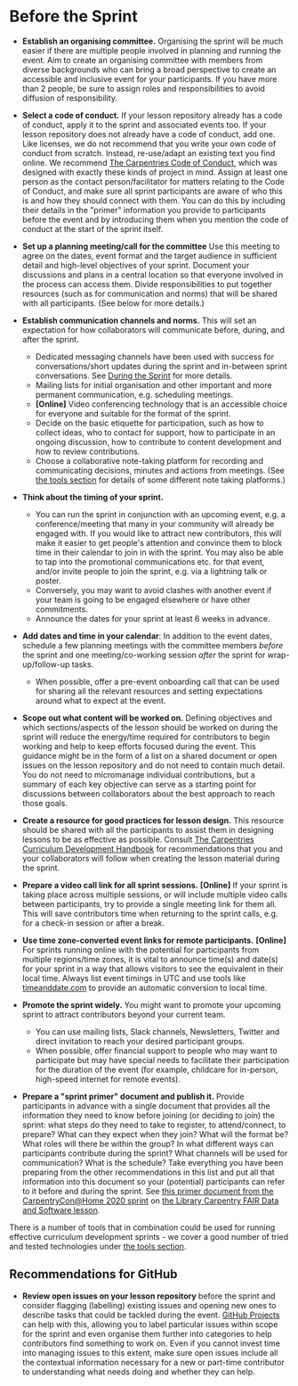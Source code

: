 # Before the Sprint

- **Establish an organising committee.** Organising the sprint will be much easier if there are multiple people involved in planning and running the event.
  Aim to create an organising committee with members from diverse backgrounds who can bring a broad perspective to create an accessible and inclusive event for your participants.
  If you have more than 2 people, be sure to assign roles and responsibilities to avoid diffusion of responsibility.
  
- **Select a code of conduct.** If your lesson repository already has a code of conduct,
  apply it to the sprint and associated events too.
  If your lesson repository does not already have a code of conduct, add one.
  Like licenses, we do not recommend that you write your own code of conduct from scratch.
  Instead, re-use/adapt an existing text you find online.
  We recommend [The Carpentries Code of Conduct](https://docs.carpentries.org/topic_folders/policies/code-of-conduct.html),
  which was designed with exactly these kinds of project in mind.
  Assign at least one person as the contact person/facilitator for
  matters relating to the Code of Conduct,
  and make sure all sprint participants are aware of who this is and how they should connect with them.
  You can do this by including their details in the "primer" information
  you provide to participants before the event
  and by introducing them when you mention the code of conduct
  at the start of the sprint itself.
  
- **Set up a planning meeting/call for the committee** Use this meeting to agree on the dates, event format and
  the target audience in sufficient detail and high-level objectives of your sprint.
  Document your discussions and plans in a central location so that everyone involved in the process can access them.
  Divide responsibilities to put together resources (such as for communication and norms) that will be shared with all participants. (See below for more details.)
  
- **Establish communication channels and norms.** This will set an expectation for how collaborators will communicate before, during, and after the sprint.
    - Dedicated messaging channels have been used with success for conversations/short updates during the sprint and in-between sprint conversations.
    See [During the Sprint](/during.md) for more details.
    - Mailing lists for initial organisation and other important and more permanent communication, e.g. scheduling meetings.
    - **[Online]** Video conferencing technology that is an accessible choice for everyone and suitable for the format of the sprint.
    - Decide on the basic etiquette for participation, such as how to collect ideas, who to contact for support, how to participate in an ongoing discussion, how to contribute to content development and how to review contributions. 
    - Choose a collaborative note-taking platform for recording and communicating decisions, minutes and actions from meetings. (See [the tools section](tools.md) for details of some different note taking platforms.)

- **Think about the timing of your sprint.**
    - You can run the sprint in conjunction with an upcoming event, e.g. a conference/meeting that many in your community will already be engaged with.
    If you would like to attract new contributors, this will make it easier to get people's attention and
    convince them to block time in their calendar to join in with the sprint.
    You may also be able to tap into the promotional communications etc. for that event,
    and/or invite people to join the sprint, e.g. via a lightning talk or poster.
    - Conversely, you may want to avoid clashes with another event if your team is going to be engaged elsewhere or have other commitments.
    - Announce the dates for your sprint at least 6 weeks in advance. 

- **Add dates and time in your calendar**: In addition to the event dates, schedule a few planning meetings with the committee members _before_ the sprint and one meeting/co-working session _after_ the sprint for wrap-up/follow-up tasks.
    - When possible, offer a pre-event onboarding call that can be used for sharing all the relevant resources and setting expectations around what to expect at the event.

- **Scope out what content will be worked on.**
  Defining objectives and which sections/aspects of the lesson should be worked on during the sprint
  will reduce the energy/time required for contributors to begin working and help to keep efforts focused during the event.
  This guidance might be in the form of a list on a shared document or open issues on the lesson repository and do not need to contain much detail.
  You do not need to micromanage individual contributions,
  but a summary of each key objective can serve as a starting point for discussions between collaborators about the best approach to reach those goals.

- **Create a resource for good practices for lesson design.** This resource should be shared with all the participants to assist them in designing lessons to be as effective as possible.
  Consult [The Carpentries Curriculum Development Handbook](https://cdh.carpentries.org)
  for recommendations that you and your collaborators will follow when creating the lesson material during the sprint. 

- **Prepare a video call link for all sprint sessions.**
  **[Online]** If your sprint is taking place across multiple sessions,
  or will include multiple video calls between participants, try to provide a single meeting link for them all.
  This will save contributors time when returning to the sprint calls, e.g. for a check-in session or after a break.

- **Use time zone-converted event links for remote participants.**
  **[Online]** For sprints running online with the potential for participants from multiple
  regions/time zones,
  it is vital to announce time(s) and date(s) for your sprint in a way that
  allows visitors to see the equivalent in their local time.
  Always list event timings in UTC and use tools like [timeanddate.com](https://timeanddate.com) to provide an automatic conversion to local time.

- **Promote the sprint widely.** You might want to promote your upcoming sprint to attract contributors beyond your current team.
    - You can use mailing lists, Slack channels, Newsletters, Twitter and direct invitation to reach your desired participant groups.
    - When possible, offer financial support to people who may want to participate but may have special needs to facilitate their participation for the duration of the event (for example, childcare for in-person, high-speed internet for remote events).

- **Prepare a "sprint primer" document and publish it.**
  Provide participants in advance with a single document that provides all the information they need to know before joining (or deciding to join) the sprint:
  what steps do they need to take to register,
  to attend/connect,
  to prepare?
  What can they expect when they join?
  What will the format be?
  What roles will there be within the group?
  In what different ways can participants contribute during the sprint?
  What channels will be used for communication?
  What is the schedule?
  Take everything you have been preparing from the other recommendations in this list and put all that information into this document so your (potential) participants can refer to it before and during the sprint.
  See [this primer document from the CarpentryCon@Home 2020 sprint](https://docs.google.com/document/d/1IwnClDjruY9yLmJEUjz-JvRptxqaLsiOTieUlgVbry8/edit?usp=sharing)
  on [the Library Carpentry FAIR Data and Software lesson](https://librarycarpentry.org/lc-fair-research/).

There is a number of tools that in combination could be used for running effective curriculum development sprints - we cover a good number of tried and tested technologies under [the tools section](tools.md).

## Recommendations for GitHub

- **Review open issues on your lesson repository** before the sprint
  and consider flagging (labelling) existing issues and opening new ones to describe tasks
  that could be tackled during the event.
  [GitHub Projects](https://docs.github.com/en/free-pro-team@latest/github/managing-your-work-on-github/about-project-boards)
  can help with this,
  allowing you to label particular issues within scope for the sprint
  and even organise them further into categories to help contributors find something to work on.
  Even if you cannot invest time into managing issues to this extent,
  make sure open issues include all the contextual information necessary
  for a new or part-time contributor to understanding what needs doing
  and whether they can help.
